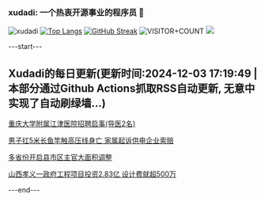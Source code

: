 ### xudadi: 一个热衷开源事业的程序员 👋

![xudadi](https://github-readme-stats-git-masterorgs-github-readme-stats-team.vercel.app/api?username=xudadi)
[![Top Langs](https://github-readme-stats.vercel.app/api/top-langs/?username=xudadi)](https://github.com/anuraghazra/github-readme-stats)
[![GitHub Streak](https://streak-stats.demolab.com?user=xudadi&locale=zh_Hans)](https://git.io/streak-stats)
![VISITOR+COUNT](https://komarev.com/ghpvc/?username=xudadi&label=VISITOR+COUNT)
![](https://raw.githubusercontent.com/xudadi/xudadi/main/assets/github-contribution-grid-snake.svg)


---start---

## Xudadi的每日更新(更新时间:2024-12-03 17:19:49 | 本部分通过Github Actions抓取RSS自动更新, 无意中实现了自动刷绿墙...)

[重庆大学附属江津医院招聘启事(导医2名)](https://www.gongkaoleida.com/article/2216149)

[男子扛5米长鱼竿触高压线身亡 家属起诉供电企业索赔](https://m.163.com/news/article/JIG4GFJ3051492T3.html)

[多省份开启县市区主官大面积调整](https://m.163.com/news/article/JIG0QKBT0514R9P4.html)

[山西孝义一政府工程项目投资2.83亿 设计费就超500万](https://m.163.com/news/article/JIFSJTKF053469M5.html)

---end---
